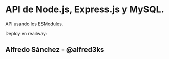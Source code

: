 # API de Node.js, Express.js y MySQL.

API usando los ESModules.

Deploy en reailway:

## Alfredo Sánchez - @alfred3ks